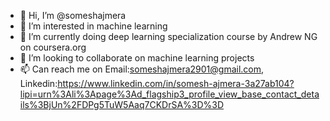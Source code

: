 - 👋 Hi, I’m @someshajmera
- 👀 I’m interested in machine learning
- 🌱 I’m currently doing deep learning specialization course by Andrew NG on coursera.org
- 💞️ I’m looking to collaborate on machine learning projects
- 📫 Can reach me on Email:someshajmera2901@gmail.com, Linkedin:https://www.linkedin.com/in/somesh-ajmera-3a27ab104?lipi=urn%3Ali%3Apage%3Ad_flagship3_profile_view_base_contact_details%3BjUn%2FDPg5TuW5Aaq7CKDrSA%3D%3D

<!---
someshajmera/someshajmera is a ✨ special ✨ repository because its `README.md` (this file) appears on your GitHub profile.
You can click the Preview link to take a look at your changes.
--->
